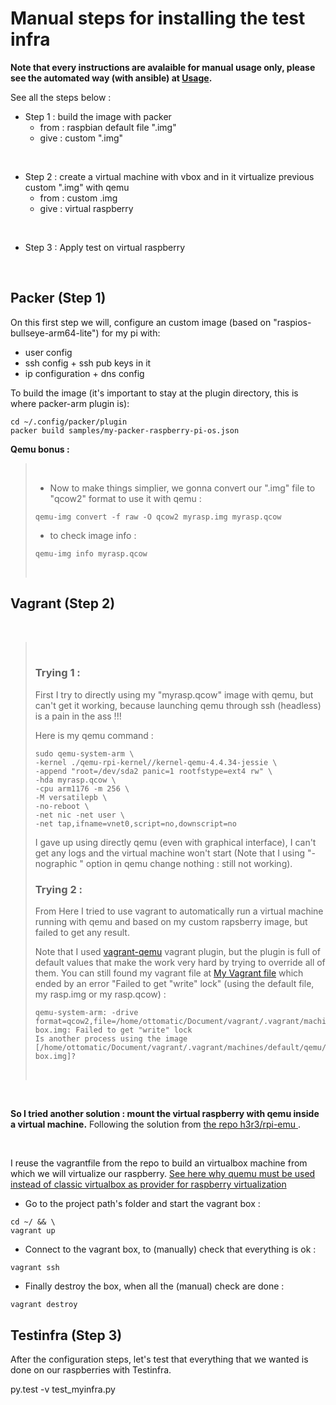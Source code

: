 # Manual steps for installing the test infra

**Note that every instructions are avalaible for manual usage only, please see the automated way (with ansible) at [Usage](readme.md#usage).**

See all the steps below : 

- Step 1 : build the image with packer
    - from : raspbian default file ".img"
    - give : custom  ".img"

</br>

- Step 2 : create a virtual machine with vbox and in it virtualize previous custom ".img" with qemu 
    - from : custom .img
    - give : virtual raspberry

</br>

- Step 3 : Apply test on virtual raspberry

</br>

## Packer (Step 1)

On this first step we will, configure an custom image (based on "raspios-bullseye-arm64-lite") for my pi with:
- user config
- ssh config + ssh pub keys in it
- ip configuration + dns config

<!-- 
Reminder if using server on side :
```
scp -r  <location of myinfra/packer/> <user>@<serveronside>:~/.config/packer/plugin/samples/
``` 
-->

To build the image (it's important to stay at the plugin directory, this is where packer-arm plugin is):
```
cd ~/.config/packer/plugin
packer build samples/my-packer-raspberry-pi-os.json
```

**Qemu bonus :**

<blockquote></br>

- Now to make things simplier, we gonna convert our ".img" file to "qcow2" format to use it with qemu :

```
qemu-img convert -f raw -O qcow2 myrasp.img myrasp.qcow
```

- to check image info :
```
qemu-img info myrasp.qcow
```
</br></blockquote>




## Vagrant (Step 2)
</br>
<blockquote></br>

### Trying 1 :

First I try to directly using my "myrasp.qcow" image with qemu, but can't get it working, because launching qemu through ssh (headless) is a pain in the ass !!!

Here is my qemu command :

```
sudo qemu-system-arm \
-kernel ./qemu-rpi-kernel//kernel-qemu-4.4.34-jessie \
-append "root=/dev/sda2 panic=1 rootfstype=ext4 rw" \
-hda myrasp.qcow \
-cpu arm1176 -m 256 \
-M versatilepb \
-no-reboot \
-net nic -net user \
-net tap,ifname=vnet0,script=no,downscript=no
```

I gave up using directly qemu (even with graphical interface), I can't get any logs and the virtual machine won't start (Note that I using "-nographic " option in qemu change nothing : still not working). 

### Trying 2 :

From Here I tried to use vagrant to automatically run a virtual machine running with qemu and based on my custom rapsberry image, but failed to get any result.

Note that I used [vagrant-qemu](https://github.com/ppggff/vagrant-qemu) vagrant plugin, but the plugin is full of default values that make the work very hard by trying to override all of them. You can still found my vagrant file at [My Vagrant file](vagrant/Vagrantfile_qemu_provider) which ended by an error "Failed to get "write" lock" (using the default file, my rasp.img or my rasp.qcow) :

```
qemu-system-arm: -drive format=qcow2,file=/home/ottomatic/Document/vagrant/.vagrant/machines/default/qemu/luQSCVk_Zcw/linked-box.img: Failed to get "write" lock
Is another process using the image [/home/ottomatic/Document/vagrant/.vagrant/machines/default/qemu/luQSCVk_Zcw/linked-box.img]?
``` 
</br>
</blockquote></br>

**So I tried another solution : mount the virtual raspberry with qemu inside a virtual machine.**
Following the solution from [the repo h3r3/rpi-emu ](https://github.com/h3r3/rpi-emu).

</br>

I reuse the vagrantfile from the repo to build an virtualbox machine from which we will virtualize our raspberry. [See here why quemu must be used instead of classic virtualbox as provider for raspberry virtualization](https://stackoverflow.com/questions/34051322/is-there-a-vagrant-box-that-simulates-a-raspberry-pi)

- Go to the project path's folder and start the vagrant box : 
```
cd ~/ && \
vagrant up
```

- Connect to the vagrant box, to (manually) check that everything is ok :
```
vagrant ssh
```

- Finally destroy the box, when all the (manual) check are done :
```
vagrant destroy
```

## Testinfra (Step 3)

After the configuration steps, let's test that everything that we wanted is done on our raspberries with Testinfra.

py.test -v test_myinfra.py